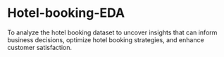 # Hotel-booking-EDA
To analyze the hotel booking dataset to uncover insights that can inform business decisions, optimize hotel booking strategies, and enhance customer satisfaction.
